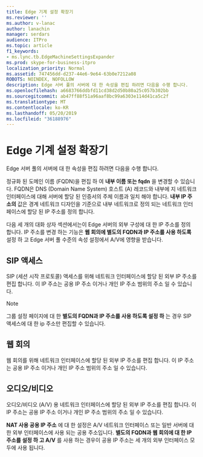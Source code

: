 ```yaml
---
title: Edge 기계 설정 확장기
ms.reviewer: ''
ms.author: v-lanac
author: lanachin
manager: serdars
audience: ITPro
ms.topic: article
f1_keywords:
- ms.lync.tb.EdgeMachineSettingsExpander
ms.prod: skype-for-business-itpro
localization_priority: Normal
ms.assetid: 747456dd-d237-44e6-9e64-63b0e7212a08
ROBOTS: NOINDEX, NOFOLLOW
description: Edge 서버 풀의 서버에 대 한 속성을 편집 하려면 다음을 수행 합니다.
ms.openlocfilehash: a6683766ddbfd11cd38d2d50b80a25c057b302bb
ms.sourcegitcommit: ab47ff88f51a96aaf8bc99a6303e114d41ca5c2f
ms.translationtype: MT
ms.contentlocale: ko-KR
ms.lasthandoff: 05/20/2019
ms.locfileid: "36188976"
---
```

# <a name="edge-machine-settings-expander"></a>Edge 기계 설정 확장기
 
Edge 서버 풀의 서버에 대 한 속성을 편집 하려면 다음을 수행 합니다.
  
정규화 된 도메인 이름 (FQDN)을 편집 하 여 **내부 이름 또는 fqdn** 을 변경할 수 있습니다. FQDN은 DNS (Domain Name System) 호스트 (A) 레코드와 내부에 지 네트워크 인터페이스에 대해 서버에 할당 된 인증서의 주체 이름과 일치 해야 합니다. **내부 IP 주소의** 값은 경계 네트워크 디자인을 기준으로 내부 네트워크로 정의 되는 네트워크 인터페이스에 할당 된 IP 주소를 정의 합니다.
  
다음 세 개의 대화 상자 섹션에서는이 Edge 서버의 외부 구성에 대 한 IP 주소를 정의 합니다. IP 주소를 변경 하는 기능은 **웹 회의에 별도의 FQDN과 IP 주소를 사용 하도록** 설정 하 고 Edge 서버 풀 수준의 속성 설정에서 A/V에 영향을 받습니다.
  
## <a name="sip-access"></a>SIP 액세스

SIP (세션 시작 프로토콜) 액세스를 위해 네트워크 인터페이스에 할당 된 외부 IP 주소를 편집 합니다. 이 IP 주소는 공용 IP 주소 이거나 개인 IP 주소 범위의 주소 일 수 있습니다.
  
> [!NOTE]
> 그룹 설정 페이지에 대 한 **별도의 FQDN과 IP 주소를 사용 하도록 설정 하** 는 경우 SIP 액세스에 대 한 ip 주소만 편집할 수 있습니다.
  
## <a name="web-conferencing"></a>웹 회의

웹 회의를 위해 네트워크 인터페이스에 할당 된 외부 IP 주소를 편집 합니다. 이 IP 주소는 공용 IP 주소 이거나 개인 IP 주소 범위의 주소 일 수 있습니다.
  
## <a name="audiovideo"></a>오디오/비디오

오디오/비디오 (A/V) 용 네트워크 인터페이스에 할당 된 외부 IP 주소를 편집 합니다. 이 IP 주소는 공용 IP 주소 이거나 개인 IP 주소 범위의 주소 일 수 있습니다.
  
**NAT 사용 공용 IP 주소** 에 대 한 설정은 A/V 네트워크 인터페이스 또는 일반 서버에 대 한 외부 인터페이스에 사용 되는 공용 주소입니다. **별도의 FQDN과 웹 회의에 대 한 IP 주소를 설정 하 고 A/V** 를 사용 하는 경우이 공용 IP 주소는 세 개의 외부 인터페이스 모두에 사용 됩니다.
  

